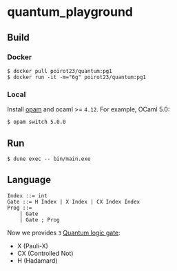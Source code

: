 # quantum_playground

## Build

### Docker

    $ docker pull poirot23/quantum:pg1
    $ docker run -it -m="6g" poirot23/quantum:pg1

### Local

Install [opam](https://opam.ocaml.org/doc/Install.html) and ocaml >= `4.12`. For example, OCaml 5.0:

    $ opam switch 5.0.0

## Run

    $ dune exec -- bin/main.exe

## Language

```
Index ::= int
Gate ::= H Index | X Index | CX Index Index
Prog ::=
    | Gate
    | Gate ; Prog
```

Now we provides `3` [Quantum logic gate](https://en.wikipedia.org/wiki/Quantum_logic_gate):
- X (Pauli-X)
- CX (Controlled Not)
- H (Hadamard)
